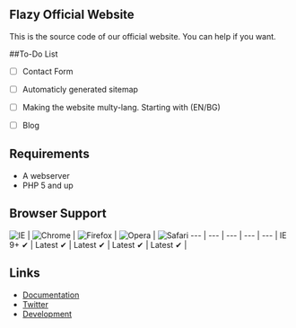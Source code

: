 ## Flazy Official Website
This is the source code of our official website. You can help if you want.

##To-Do List
- [ ] Contact Form
- [ ] Automaticly generated sitemap
- [ ] Making the website multy-lang. Starting with (EN/BG)
- [ ] Blog 


 
 ## Requirements
 - A webserver
 - PHP 5 and up

## Browser Support

![IE](https://mgknet.com/images/browsers/internet-explorer_48x48.png) | ![Chrome](https://mgknet.com/images/browsers/chrome_48x48.png) | ![Firefox](https://mgknet.com/images/browsers/firefox_48x48.png) | ![Opera](https://mgknet.com/images/browsers/opera_48x48.png) |
![Safari](https://mgknet.com/images/browsers/safari_48x48.png)
--- | --- | --- | --- | --- |
IE 9+ ✔ | Latest ✔ | Latest ✔ | Latest ✔ | Latest ✔ |

## Links
 - [Documentation](http://flazy.org/wiki/)
 - [Twitter](https://twitter.com/flazyforum)
 - [Development](https://github.com/flazyforum/Flazy-Website)
